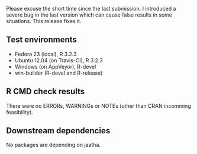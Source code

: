 Please excuse the short time since the last submission. I introduced a severe
bug in the last version which can cause false results in some situations. This
release fixes it.

## Test environments
* Fedora 23 (local), R 3.2.3
* Ubuntu 12.04 (on Travis-CI), R 3.2.3
* Windows (on AppVeyor), R-devel
* win-builder (R-devel and R-release)

## R CMD check results
There were no ERRORs, WARNINGs or NOTEs (other than CRAN incomming feasibility).

## Downstream dependencies
No packages are depending on jaatha.